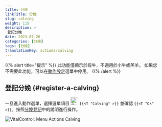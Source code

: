 ```yaml
---
title: 分娩
linkTitle: 分娩
slug: calving
weight: 115
description: >
 登記分娩
date: 2023-07-26
categories: [分娩]
tags: [分娩]
translationKey: actions/calving
---
```

{{% alert title="提示" %}}
此功能僅顯示於母牛，不適用於小牛或羔羊。
如果您不需要此功能，可以在[動作設定](../setting/)選單中停用。
{{% /alert %}}

## 登記分娩 {#register-a-calving}

一旦進入動作選單，選擇選單項目 <img src="/icons/actions/calving.svg" width="25" align="bottom" alt="Calving"  alt="Calving"/> `{{<T "Calving" >}}` 並確認 `{{<T "Ok" >}}`。按照[分娩登記](/en/docs/new/calving/)中的說明進行操作。

   ![VitalControl: Menu Actions Calving](../images/calving.png "Calving")
